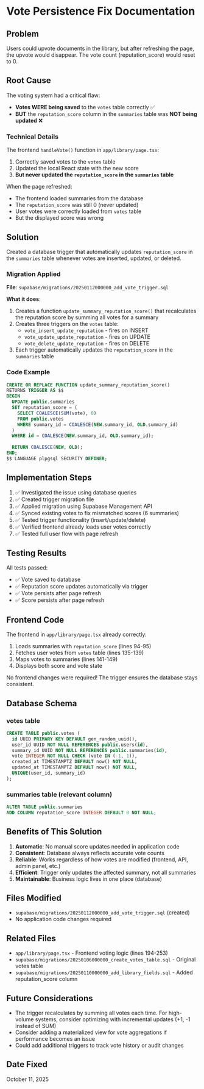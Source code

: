 # Vote Persistence Fix Documentation

## Problem
Users could upvote documents in the library, but after refreshing the page, the upvote would disappear. The vote count (reputation_score) would reset to 0.

## Root Cause
The voting system had a critical flaw:
- **Votes WERE being saved** to the `votes` table correctly ✅
- **BUT** the `reputation_score` column in the `summaries` table was **NOT being updated** ❌

### Technical Details
The frontend `handleVote()` function in `app/library/page.tsx`:
1. Correctly saved votes to the `votes` table
2. Updated the local React state with the new score
3. **But never updated the `reputation_score` in the `summaries` table**

When the page refreshed:
- The frontend loaded summaries from the database
- The `reputation_score` was still 0 (never updated)
- User votes were correctly loaded from `votes` table
- But the displayed score was wrong

## Solution
Created a database trigger that automatically updates `reputation_score` in the `summaries` table whenever votes are inserted, updated, or deleted.

### Migration Applied
**File**: `supabase/migrations/20250112000000_add_vote_trigger.sql`

**What it does**:
1. Creates a function `update_summary_reputation_score()` that recalculates the reputation score by summing all votes for a summary
2. Creates three triggers on the `votes` table:
   - `vote_insert_update_reputation` - fires on INSERT
   - `vote_update_update_reputation` - fires on UPDATE
   - `vote_delete_update_reputation` - fires on DELETE
3. Each trigger automatically updates the `reputation_score` in the `summaries` table

### Code Example
```sql
CREATE OR REPLACE FUNCTION update_summary_reputation_score()
RETURNS TRIGGER AS $$
BEGIN
  UPDATE public.summaries
  SET reputation_score = (
    SELECT COALESCE(SUM(vote), 0)
    FROM public.votes
    WHERE summary_id = COALESCE(NEW.summary_id, OLD.summary_id)
  )
  WHERE id = COALESCE(NEW.summary_id, OLD.summary_id);
  
  RETURN COALESCE(NEW, OLD);
END;
$$ LANGUAGE plpgsql SECURITY DEFINER;
```

## Implementation Steps
1. ✅ Investigated the issue using database queries
2. ✅ Created trigger migration file
3. ✅ Applied migration using Supabase Management API
4. ✅ Synced existing votes to fix mismatched scores (6 summaries)
5. ✅ Tested trigger functionality (insert/update/delete)
6. ✅ Verified frontend already loads user votes correctly
7. ✅ Tested full user flow with page refresh

## Testing Results
All tests passed:
- ✅ Vote saved to database
- ✅ Reputation score updates automatically via trigger
- ✅ Vote persists after page refresh
- ✅ Score persists after page refresh

## Frontend Code
The frontend in `app/library/page.tsx` already correctly:
1. Loads summaries with `reputation_score` (lines 94-95)
2. Fetches user votes from `votes` table (lines 135-139)
3. Maps votes to summaries (lines 141-149)
4. Displays both score and vote state

No frontend changes were required! The trigger ensures the database stays consistent.

## Database Schema

### votes table
```sql
CREATE TABLE public.votes (
  id UUID PRIMARY KEY DEFAULT gen_random_uuid(),
  user_id UUID NOT NULL REFERENCES public.users(id),
  summary_id UUID NOT NULL REFERENCES public.summaries(id),
  vote INTEGER NOT NULL CHECK (vote IN (-1, 1)),
  created_at TIMESTAMPTZ DEFAULT now() NOT NULL,
  updated_at TIMESTAMPTZ DEFAULT now() NOT NULL,
  UNIQUE(user_id, summary_id)
);
```

### summaries table (relevant column)
```sql
ALTER TABLE public.summaries
ADD COLUMN reputation_score INTEGER DEFAULT 0 NOT NULL;
```

## Benefits of This Solution
1. **Automatic**: No manual score updates needed in application code
2. **Consistent**: Database always reflects accurate vote counts
3. **Reliable**: Works regardless of how votes are modified (frontend, API, admin panel, etc.)
4. **Efficient**: Trigger only updates the affected summary, not all summaries
5. **Maintainable**: Business logic lives in one place (database)

## Files Modified
- `supabase/migrations/20250112000000_add_vote_trigger.sql` (created)
- No application code changes required

## Related Files
- `app/library/page.tsx` - Frontend voting logic (lines 194-253)
- `supabase/migrations/20250106000000_create_votes_table.sql` - Original votes table
- `supabase/migrations/20250110000000_add_library_fields.sql` - Added reputation_score column

## Future Considerations
- The trigger recalculates by summing all votes each time. For high-volume systems, consider optimizing with incremental updates (+1, -1 instead of SUM)
- Consider adding a materialized view for vote aggregations if performance becomes an issue
- Could add additional triggers to track vote history or audit changes

## Date Fixed
October 11, 2025

